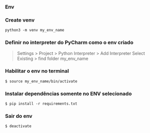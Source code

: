 ### Env

### Create venv
```
python3 -m venv my_env_name
```

### Definir no interpreter do PyCharm como o env criado
> Settings > Project > Python Interpreter > Add Interpreter
> Select Existing > find folder my_env_name

### Habilitar o env no terminal
```
$ source my_env_name/bin/activate
```

### Instalar dependências somente no ENV selecionado
```
$ pip install -r requirements.txt
```

### Sair do env
```
$ deactivate
```

